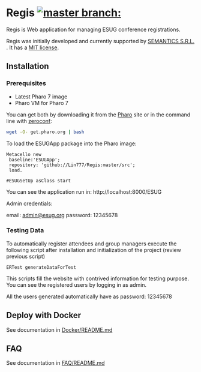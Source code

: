# Regis [![master branch:](https://travis-ci.org/Lin777/Regis.svg?branch=master)](https://travis-ci.org/Lin777/ESUGConfRegistrationApp/branches)

Regis is Web application for managing ESUG conference registrations.

Regis was initially developed and currently supported by [SEMANTICS S.R.L.](http://semantics.bo/) . It has a [MIT license](https://github.com/Lin777/ESUGConfRegistrationApp/blob/master/LICENSE).

## Installation 

### Prerequisites

- Latest Pharo 7 image
- Pharo VM for Pharo 7

You can get both by downloading it from the [Pharo](http://pharo.org) site or in the command line with [zeroconf](http://get.pharo.org): 

```bash
wget -O- get.pharo.org | bash
```

To load the ESUGApp package into the Pharo image:

```Smalltalk
Metacello new
 baseline:'ESUGApp';
 repository: 'github://Lin777/Regis:master/src';
 load.
 
#ESUGSetUp asClass start
```

You can see the application run in: http://localhost:8000/ESUG

Admin credentials:

email: admin@esug.org
password: 12345678

### Testing Data

To automatically register attendees and group managers execute the following script after installation and initialization of the project (review previous script)

```Smalltalk
ERTest generateDataForTest 
```

This scripts fill the website with contrived information for testing purpose.
You can see the registered users by logging in as admin. 

All the users generated automatically have as password: 12345678

## Deploy with Docker

See documentation in [Docker/README.md](Docker/README.md)

## FAQ

See documentation in [FAQ/README.md](FAQ/README.md)
